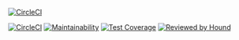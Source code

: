 [![CircleCI](https://circleci.com/gh/emmsdan/thepolitico.svg?style=svg&circle-token=0f3b02c42a1b9c3acd84944b93a75fe3ed6a1a68)](https://circleci.com/gh/emmsdan/thepolitico)

[![CircleCI](https://circleci.com/gh/emmsdan/thepolitico/tree/develop.svg?style=svg)](https://circleci.com/gh/emmsdan/thepolitico/tree/develop)
[![Maintainability](https://api.codeclimate.com/v1/badges/15a583b57694d1dd34c9/maintainability)](https://codeclimate.com/github/emmsdan/thepolitico/maintainability)
[![Test Coverage](https://api.codeclimate.com/v1/badges/15a583b57694d1dd34c9/test_coverage)](https://codeclimate.com/github/emmsdan/thepolitico/test_coverage)
[![Reviewed by Hound](https://img.shields.io/badge/Reviewed_by-Hound-8E64B0.svg)](https://houndci.com)
